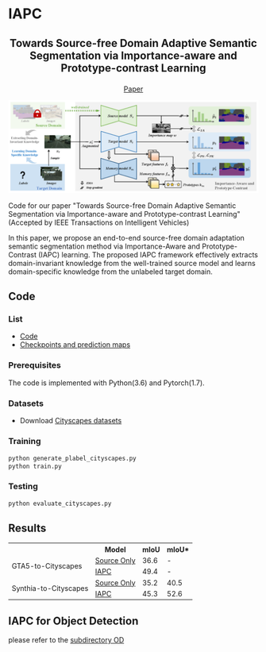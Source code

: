 # IAPC 

## <p align="center">Towards Source-free Domain Adaptive Semantic Segmentation via Importance-aware and Prototype-contrast Learning
  
<div align="center">
 
[Paper](https://arxiv.org/abs/2306.01598) 
  
<img src="fig/architecture.png" />
 
 </div>
 
 Code for our paper "Towards Source-free Domain Adaptive Semantic Segmentation via Importance-aware and Prototype-contrast Learning" (Accepted by IEEE Transactions on Intelligent Vehicles)
 
In this paper, we propose an end-to-end source-free domain adaptation semantic segmentation method via Importance-Aware and Prototype-Contrast (IAPC) learning. The proposed IAPC framework effectively extracts domain-invariant knowledge from the well-trained source model and learns domain-specific knowledge from the unlabeled target domain.



## Code

### List
-  <a href="https://github.com/yihong-97/Source-free_IAPC/tree/fd356c1a2c17bea082ca0fb9e85c87724fe7d1b7/GTA5" target="_blank">Code</a>
-  <a href="https://drive.google.com/drive/folders/1OWXlABtiIs4JQISjxzOY31e1ZBzniylt?usp=sharing" target="_blank">Checkpoints and prediction maps</a>

### Prerequisites
The code is implemented with Python(3.6) and Pytorch(1.7).

### Datasets
- Download  <a href="https://www.cityscapes-dataset.com/" target="_blank">Cityscapes datasets</a>

### Training
```
python generate_plabel_cityscapes.py
python train.py
```
### Testing
```
python evaluate_cityscapes.py
```

## Results
<div align="left">
<table>
  <tr>
      <td></td> 
      <th>Model</th> 
      <th>mIoU</th> 
      <th>mIoU*</th>
  </tr>
  <tr>
      <td rowspan="2">GTA5-to-Cityscapes</td>    
      <td ><a href="https://drive.google.com/file/d/10aT2amgx8mY3XpCCIZ9TDbnVWsN7vn1x/view?usp=sharing" target="_blank">Source Only</a></td>  
      <td >36.6</td> 
      <td >-</td>  
   </tr>
   <tr>
      <td ><a href="https://drive.google.com/file/d/12P43VlJpduyJW1-F_GDH1FSyF98sWrb6/view?usp=sharing" target="_blank">IAPC</a></td> 
      <td >49.4</td> 
      <td >-</td>
   </tr>
   <tr>
      <td rowspan="2">Synthia-to-Cityscapes</td>    
      <td ><a href="https://drive.google.com/file/d/1p2g8r4zlaPi9YgnIlzPy07XU5k0JRBrN/view?usp=sharing" target="_blank">Source Only</a></td>  
      <td >35.2</td> 
      <td >40.5</td>  
   </tr>
   <tr>
      <td ><a href="https://drive.google.com/file/d/1j_TRVYErc5EVwJz6W5jNbR5Tx2Y8X2VG/view?usp=sharing" target="_blank">IAPC</a></td> 
      <td >45.3</td> 
      <td >52.6</td>
   </tr>
</table>
   </div>

## IAPC for Object Detection
please refer to the [subdirectory OD](https://github.com/yihong-97/Source-free-IAPC/tree/main/OD)
